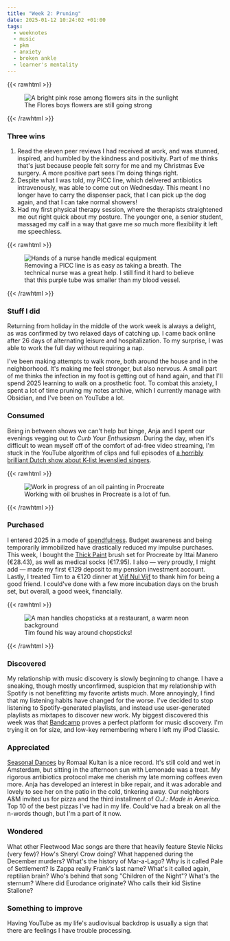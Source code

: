 ```yaml
---
title: "Week 2: Pruning"
date: 2025-01-12 10:24:02 +01:00
tags:
  - weeknotes
  - music
  - pkm
  - anxiety
  - broken ankle
  - learner's mentality
---
```

{{< rawhtml >}}
<figure>
    <img src="/img/photos/2025-01-11.jpg" class="border"
         alt="A bright pink rose among flowers sits in the sunlight">
    <figcaption>The Flores boys flowers are still going strong</figcaption>
</figure>
{{< /rawhtml >}}

### Three wins
1. Read the eleven peer reviews I had received at work, and was stunned, inspired, and humbled by the kindness and positivity. Part of me thinks that's just because people felt sorry for me and my Christmas Eve surgery. A more positive part  sees I'm doing things right.
2. Despite what I was told, my PICC line, which delivered antibiotics intravenously, was able to come out on Wednesday. This meant I no longer have to carry the dispenser pack, that I can pick up the dog again, and that I can take normal showers!
3. Had my first physical therapy session, where the therapists straightened me out right quick about my posture. The younger one, a senior student, massaged my calf in a way that gave me _so_ much more flexibility it left me speechless.

<!--more-->

{{< rawhtml >}}
<figure>
    <img src="/img/photos/2025-01-08.jpg"
         alt="Hands of a nurse handle medical equipment">
    <figcaption>Removing a PICC line is as easy as taking a breath. The technical nurse was a great help. I still find it hard to believe that this purple tube was smaller than my blood vessel.</figcaption>
</figure>
{{< /rawhtml >}}

### Stuff I did
Returning from holiday in the middle of the work week is always a delight, as was confirmed by two relaxed days of catching up. I came back online after 26 days of alternating leisure and hospitalization. To my surprise, I was able to work the full day without requiring a nap.

I've been making attempts to walk more, both around the house and in the neighborhood. It's making me feel stronger, but also nervous. A small part of me thinks the infection in my foot is getting out of hand again, and that I'll spend 2025 learning to walk on a prosthetic foot. To combat this anxiety, I spent a lot of time pruning my notes archive, which I currently manage with Obsidian, and I've been on YouTube a lot.

### Consumed
Being in between shows we can't help but binge, Anja and I spent our evenings vegging out to _Curb Your Enthusiasm_. During the day, when it's difficult to wean myself off of the comfort of ad-free video streaming, I'm stuck in the YouTube algorithm of clips and full episodes of [a horribly brilliant Dutch show about K-list levenslied singers](https://www.youtube.com/watch?v=lAw1BxgFEkI).

{{< rawhtml >}}
<figure>
    <img src="/img/photos/2025-01-12_painting-progress.jpg" class="border"
         alt="Work in progress of an oil painting in Procreate">
    <figcaption>Working with oil brushes in Procreate is a lot of fun.</figcaption>
</figure>
{{< /rawhtml >}}

### Purchased
I entered 2025 in a mode of [spendfulness](https://www.ynab.com/blog/introducing-spendfulness). Budget awareness and being temporarily immobilized have drastically reduced my impulse purchases. This week, I bought the [Thick Paint](https://ittaimanero.gumroad.com/l/ThickPaintforProcreate) brush set for Procreate by Ittai Manero (€28.43), as well as medical socks (€17.95). I also — very proudly, I might add — made my first  €129 deposit to my pension investment account. Lastly, I treated Tim to a €120 dinner at [Vijf Nul Vijf](https://www.vijfnulvijf.nl/) to thank him for being a good friend. I could've done with a few more incubation days on the brush set, but overall, a good week, financially.

{{< rawhtml >}}
<figure>
    <img src="/img/photos/2025-01-10.jpg" class="border"
         alt="A man handles chopsticks at a restaurant, a warm neon background">
    <figcaption>Tim found his way around chopsticks!</figcaption>
</figure>
{{< /rawhtml >}}

### Discovered
My relationship with music discovery is slowly beginning to change. I have a sneaking, though mostly unconfirmed, suspicion that my relationship with Spotify is not benefitting my favorite artists much. More annoyingly, I find that my listening habits have changed for the worse. I've decided to stop listening to Spotify-generated playlists, and instead use user-generated playlists as mixtapes to discover new work. My biggest discovered this week was that [Bandcamp](https://bandcamp.com/) proves a perfect platform for music discovery. I'm trying it on for size, and low-key remembering where I left my iPod Classic.

### Appreciated
[Seasonal Dances](https://album.link/i/1767189108) by Romaal Kultan is a nice record. It's still cold and wet in Amsterdam, but sitting in the afternoon sun with Lemonade was a treat. My rigorous antibiotics protocol make me cherish my late morning coffees even more. Anja has developed an interest in bike repair, and it was adorable and lovely to see her on the patio in the cold, tinkering away. Our neighbors A&M invited us for pizza and the third installment of _O.J.: Made in America_. Top 10 of the best pizzas I've had in my life. Could've had a break on all the n-words though, but I'm a part of it now.

### Wondered
What other Fleetwood Mac songs are there that heavily feature Stevie Nicks (very few)? How's Sheryl Crow doing? What happened during the December murders? What's the history of Mar-a-Lago? Why is it called Pale of Settlement? Is Zappa really Frank's last name? What's it called again, reptilian brain? Who's behind that song "Children of the Night"? What's the sternum? Where did Eurodance originate? Who calls their kid Sistine Stallone?

### Something to improve

Having YouTube as my life's audiovisual backdrop is usually a sign that there are feelings I have trouble processing.



